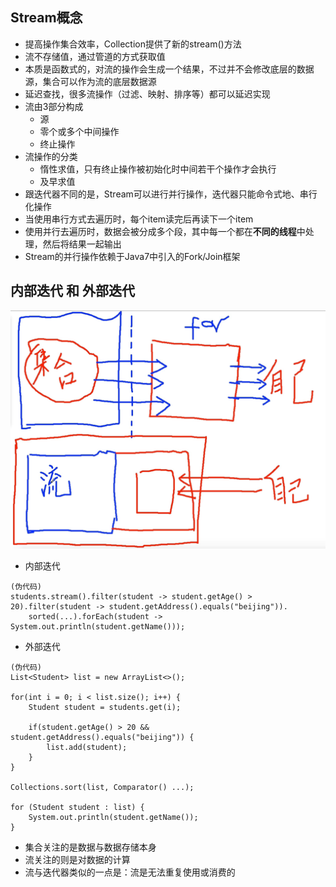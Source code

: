## Stream概念
* 提高操作集合效率，Collection提供了新的stream()方法
* 流不存储值，通过管道的方式获取值
* 本质是函数式的，对流的操作会生成一个结果，不过并不会修改底层的数据源，集合可以作为流的底层数据源
* 延迟查找，很多流操作（过滤、映射、排序等）都可以延迟实现
* 流由3部分构成
    * 源
    * 零个或多个中间操作
    * 终止操作
* 流操作的分类
    * 惰性求值，只有终止操作被初始化时中间若干个操作才会执行
    * 及早求值
* 跟迭代器不同的是，Stream可以进行并行操作，迭代器只能命令式地、串行化操作
* 当使用串行方式去遍历时，每个item读完后再读下一个item
* 使用并行去遍历时，数据会被分成多个段，其中每一个都在**不同的线程**中处理，然后将结果一起输出
* Stream的并行操作依赖于Java7中引入的Fork/Join框架
## 内部迭代 和 外部迭代
![binaryTree](./image/01.png "binaryTree")
* 内部迭代
```
(伪代码)
students.stream().filter(student -> student.getAge() > 20).filter(student -> student.getAddress().equals("beijing")).
    sorted(...).forEach(student -> System.out.println(student.getName()));
```
* 外部迭代
```
(伪代码)
List<Student> list = new ArrayList<>();

for(int i = 0; i < list.size(); i++) {
    Student student = students.get(i);

    if(student.getAge() > 20 && student.getAddress().equals("beijing")) {
        list.add(student);
    }
}

Collections.sort(list, Comparator() ...);

for (Student student : list) {
    System.out.println(student.getName());
}
```
* 集合关注的是数据与数据存储本身
* 流关注的则是对数据的计算
* 流与迭代器类似的一点是：流是无法重复使用或消费的